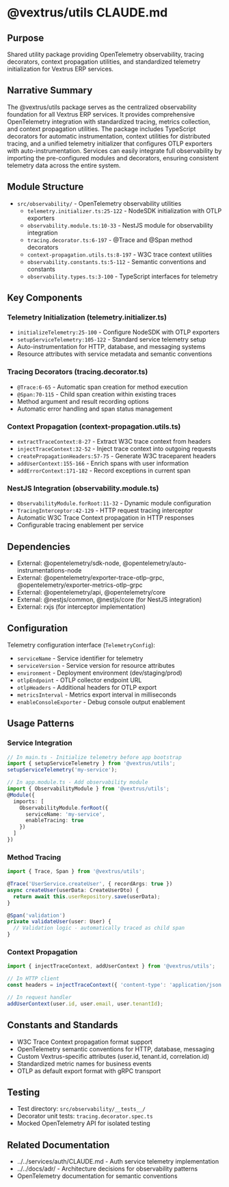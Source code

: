 # @vextrus/utils CLAUDE.md

## Purpose
Shared utility package providing OpenTelemetry observability, tracing decorators, context propagation utilities, and standardized telemetry initialization for Vextrus ERP services.

## Narrative Summary
The @vextrus/utils package serves as the centralized observability foundation for all Vextrus ERP services. It provides comprehensive OpenTelemetry integration with standardized tracing, metrics collection, and context propagation utilities. The package includes TypeScript decorators for automatic instrumentation, context utilities for distributed tracing, and a unified telemetry initializer that configures OTLP exporters with auto-instrumentation. Services can easily integrate full observability by importing the pre-configured modules and decorators, ensuring consistent telemetry data across the entire system.

## Module Structure
- `src/observability/` - OpenTelemetry observability utilities
  - `telemetry.initializer.ts:25-122` - NodeSDK initialization with OTLP exporters
  - `observability.module.ts:10-33` - NestJS module for observability integration
  - `tracing.decorator.ts:6-197` - @Trace and @Span method decorators
  - `context-propagation.utils.ts:8-197` - W3C trace context utilities
  - `observability.constants.ts:5-112` - Semantic conventions and constants
  - `observability.types.ts:3-100` - TypeScript interfaces for telemetry

## Key Components
### Telemetry Initialization (telemetry.initializer.ts)
- `initializeTelemetry:25-100` - Configure NodeSDK with OTLP exporters
- `setupServiceTelemetry:105-122` - Standard service telemetry setup
- Auto-instrumentation for HTTP, database, and messaging systems
- Resource attributes with service metadata and semantic conventions

### Tracing Decorators (tracing.decorator.ts)
- `@Trace:6-65` - Automatic span creation for method execution
- `@Span:70-115` - Child span creation within existing traces
- Method argument and result recording options
- Automatic error handling and span status management

### Context Propagation (context-propagation.utils.ts)
- `extractTraceContext:8-27` - Extract W3C trace context from headers
- `injectTraceContext:32-52` - Inject trace context into outgoing requests
- `createPropagationHeaders:57-75` - Generate W3C traceparent headers
- `addUserContext:155-166` - Enrich spans with user information
- `addErrorContext:171-182` - Record exceptions in current span

### NestJS Integration (observability.module.ts)
- `ObservabilityModule.forRoot:11-32` - Dynamic module configuration
- `TracingInterceptor:42-129` - HTTP request tracing interceptor
- Automatic W3C Trace Context propagation in HTTP responses
- Configurable tracing enablement per service

## Dependencies
- External: @opentelemetry/sdk-node, @opentelemetry/auto-instrumentations-node
- External: @opentelemetry/exporter-trace-otlp-grpc, @opentelemetry/exporter-metrics-otlp-grpc
- External: @opentelemetry/api, @opentelemetry/core
- External: @nestjs/common, @nestjs/core (for NestJS integration)
- External: rxjs (for interceptor implementation)

## Configuration
Telemetry configuration interface (`TelemetryConfig`):
- `serviceName` - Service identifier for telemetry
- `serviceVersion` - Service version for resource attributes
- `environment` - Deployment environment (dev/staging/prod)
- `otlpEndpoint` - OTLP collector endpoint URL
- `otlpHeaders` - Additional headers for OTLP export
- `metricsInterval` - Metrics export interval in milliseconds
- `enableConsoleExporter` - Debug console output enablement

## Usage Patterns
### Service Integration
```typescript
// In main.ts - Initialize telemetry before app bootstrap
import { setupServiceTelemetry } from '@vextrus/utils';
setupServiceTelemetry('my-service');

// In app.module.ts - Add observability module
import { ObservabilityModule } from '@vextrus/utils';
@Module({
  imports: [
    ObservabilityModule.forRoot({
      serviceName: 'my-service',
      enableTracing: true
    })
  ]
})
```

### Method Tracing
```typescript
import { Trace, Span } from '@vextrus/utils';

@Trace('UserService.createUser', { recordArgs: true })
async createUser(userData: CreateUserDto) {
  return await this.userRepository.save(userData);
}

@Span('validation')
private validateUser(user: User) {
  // Validation logic - automatically traced as child span
}
```

### Context Propagation
```typescript
import { injectTraceContext, addUserContext } from '@vextrus/utils';

// In HTTP client
const headers = injectTraceContext({ 'content-type': 'application/json' });

// In request handler
addUserContext(user.id, user.email, user.tenantId);
```

## Constants and Standards
- W3C Trace Context propagation format support
- OpenTelemetry semantic conventions for HTTP, database, messaging
- Custom Vextrus-specific attributes (user.id, tenant.id, correlation.id)
- Standardized metric names for business events
- OTLP as default export format with gRPC transport

## Testing
- Test directory: `src/observability/__tests__/`
- Decorator unit tests: `tracing.decorator.spec.ts`
- Mocked OpenTelemetry API for isolated testing

## Related Documentation
- ../../services/auth/CLAUDE.md - Auth service telemetry implementation
- ../../docs/adr/ - Architecture decisions for observability patterns
- OpenTelemetry documentation for semantic conventions